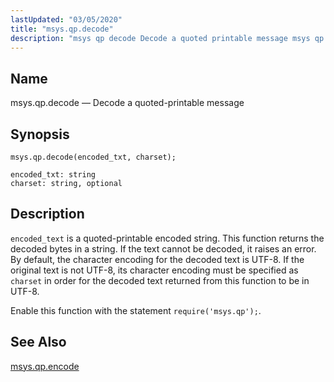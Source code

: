 ```yaml
---
lastUpdated: "03/05/2020"
title: "msys.qp.decode"
description: "msys qp decode Decode a quoted printable message msys qp decode encoded txt charset encoded text is a quoted printable encoded string This function returns the decoded bytes in a string If the text cannot be decoded it raises an error By default the character encoding for the decoded text..."
---
```


<a name="lua.ref.msys.qp.decode"></a> 
## Name

msys.qp.decode — Decode a quoted-printable message

<a name="idp18304352"></a> 
## Synopsis

`msys.qp.decode(encoded_txt, charset);`

```
encoded_txt: string
charset: string, optional
```
<a name="idp18307360"></a> 
## Description

`encoded_text` is a quoted-printable encoded string. This function returns the decoded bytes in a string. If the text cannot be decoded, it raises an error. By default, the character encoding for the decoded text is UTF-8\. If the original text is not UTF-8, its character encoding must be specified as `charset` in order for the decoded text returned from this function to be in UTF-8.

Enable this function with the statement `require('msys.qp');`.

<a name="idp18311392"></a> 
## See Also

[msys.qp.encode](/momentum/4/lua/ref-msys-qp-encode)